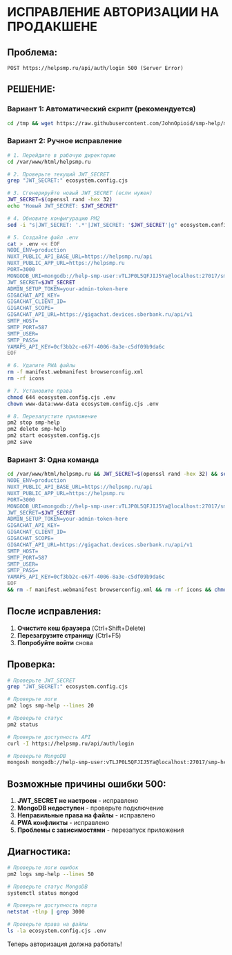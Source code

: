 # ИСПРАВЛЕНИЕ АВТОРИЗАЦИИ НА ПРОДАКШЕНЕ

## Проблема:
```
POST https://helpsmp.ru/api/auth/login 500 (Server Error)
```

## РЕШЕНИЕ:

### **Вариант 1: Автоматический скрипт (рекомендуется)**
```bash
cd /tmp && wget https://raw.githubusercontent.com/JohnOpioid/smp-help/main/deploy/fix-auth-production.sh && chmod +x fix-auth-production.sh && sudo ./fix-auth-production.sh
```

### **Вариант 2: Ручное исправление**
```bash
# 1. Перейдите в рабочую директорию
cd /var/www/html/helpsmp.ru

# 2. Проверьте текущий JWT_SECRET
grep "JWT_SECRET:" ecosystem.config.cjs

# 3. Сгенерируйте новый JWT_SECRET (если нужен)
JWT_SECRET=$(openssl rand -hex 32)
echo "Новый JWT_SECRET: $JWT_SECRET"

# 4. Обновите конфигурацию PM2
sed -i "s|JWT_SECRET: '.*'|JWT_SECRET: '$JWT_SECRET'|g" ecosystem.config.cjs

# 5. Создайте файл .env
cat > .env << EOF
NODE_ENV=production
NUXT_PUBLIC_API_BASE_URL=https://helpsmp.ru/api
NUXT_PUBLIC_APP_URL=https://helpsmp.ru
PORT=3000
MONGODB_URI=mongodb://help-smp-user:vTLJP0L5QFJIJ5Ya@localhost:27017/smp-help?authSource=admin
JWT_SECRET=$JWT_SECRET
ADMIN_SETUP_TOKEN=your-admin-token-here
GIGACHAT_API_KEY=
GIGACHAT_CLIENT_ID=
GIGACHAT_SCOPE=
GIGACHAT_API_URL=https://gigachat.devices.sberbank.ru/api/v1
SMTP_HOST=
SMTP_PORT=587
SMTP_USER=
SMTP_PASS=
YAMAPS_API_KEY=0cf3bb2c-e67f-4006-8a3e-c5df09b9da6c
EOF

# 6. Удалите PWA файлы
rm -f manifest.webmanifest browserconfig.xml
rm -rf icons

# 7. Установите права
chmod 644 ecosystem.config.cjs .env
chown www-data:www-data ecosystem.config.cjs .env

# 8. Перезапустите приложение
pm2 stop smp-help
pm2 delete smp-help
pm2 start ecosystem.config.cjs
pm2 save
```

### **Вариант 3: Одна команда**
```bash
cd /var/www/html/helpsmp.ru && JWT_SECRET=$(openssl rand -hex 32) && sed -i "s|JWT_SECRET: '.*'|JWT_SECRET: '$JWT_SECRET'|g" ecosystem.config.cjs && cat > .env << EOF
NODE_ENV=production
NUXT_PUBLIC_API_BASE_URL=https://helpsmp.ru/api
NUXT_PUBLIC_APP_URL=https://helpsmp.ru
PORT=3000
MONGODB_URI=mongodb://help-smp-user:vTLJP0L5QFJIJ5Ya@localhost:27017/smp-help?authSource=admin
JWT_SECRET=$JWT_SECRET
ADMIN_SETUP_TOKEN=your-admin-token-here
GIGACHAT_API_KEY=
GIGACHAT_CLIENT_ID=
GIGACHAT_SCOPE=
GIGACHAT_API_URL=https://gigachat.devices.sberbank.ru/api/v1
SMTP_HOST=
SMTP_PORT=587
SMTP_USER=
SMTP_PASS=
YAMAPS_API_KEY=0cf3bb2c-e67f-4006-8a3e-c5df09b9da6c
EOF
&& rm -f manifest.webmanifest browserconfig.xml && rm -rf icons && chmod 644 ecosystem.config.cjs .env && chown www-data:www-data ecosystem.config.cjs .env && pm2 stop smp-help && pm2 delete smp-help && pm2 start ecosystem.config.cjs && pm2 save && echo "✅ Авторизация исправлена! JWT_SECRET: $JWT_SECRET"
```

## После исправления:

1. **Очистите кеш браузера** (Ctrl+Shift+Delete)
2. **Перезагрузите страницу** (Ctrl+F5)
3. **Попробуйте войти** снова

## Проверка:

```bash
# Проверьте JWT_SECRET
grep "JWT_SECRET:" ecosystem.config.cjs

# Проверьте логи
pm2 logs smp-help --lines 20

# Проверьте статус
pm2 status

# Проверьте доступность API
curl -I https://helpsmp.ru/api/auth/login

# Проверьте MongoDB
mongosh mongodb://help-smp-user:vTLJP0L5QFJIJ5Ya@localhost:27017/smp-help?authSource=admin
```

## Возможные причины ошибки 500:

1. **JWT_SECRET не настроен** - исправлено
2. **MongoDB недоступен** - проверьте подключение
3. **Неправильные права на файлы** - исправлено
4. **PWA конфликты** - исправлено
5. **Проблемы с зависимостями** - перезапуск приложения

## Диагностика:

```bash
# Проверьте логи ошибок
pm2 logs smp-help --lines 50

# Проверьте статус MongoDB
systemctl status mongod

# Проверьте доступность порта
netstat -tlnp | grep 3000

# Проверьте права на файлы
ls -la ecosystem.config.cjs .env
```

Теперь авторизация должна работать!
